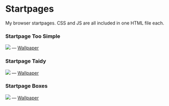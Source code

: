 # Startpages 

My browser startpages. CSS and JS are all included in one HTML file each.

### Startpage Too Simple

<img src="https://i.imgur.com/j98eWzJ.png" border="0" />
— <a href="https://i.imgur.com/LmgkQOe.jpg" target="_blank">Wallpaper</a>

### Startpage Taidy

<img src="http://i.imgur.com/WBH78H5.jpg" border="0" />
— <a href="http://i.imgur.com/uM2ozu2.jpg" target="_blank">Wallpaper</a>

### Startpage Boxes

<img src="http://i.imgur.com/LgVQ5vQ.jpg" border="0" />
— <a href="http://i.imgur.com/a2PBUC1.jpg" target="_blank">Wallpaper</a>
